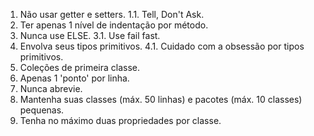 1. Não usar getter e setters.
   1.1. Tell, Don't Ask.
2. Ter apenas 1 nível de indentação por método.
3. Nunca use ELSE.
   3.1. Use fail fast.
4. Envolva seus tipos primitivos.
   4.1. Cuidado com a obsessão por tipos primitivos.
5. Coleções de primeira classe.
6. Apenas 1 'ponto' por linha.
7. Nunca abrevie.
8. Mantenha suas classes (máx. 50 linhas) e pacotes (máx. 10 classes) pequenas.
9. Tenha no máximo duas propriedades por classe.
